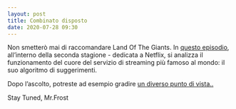```yaml
---
layout: post
title: Combinato disposto
date: 2020-07-28 09:30
---
```


Non smetterò mai di raccomandare Land Of The Giants. In [questo episodio](https://pca.st/episode/0151c044-6cb4-4c20-b9da-a3d5f6ad13a7), all’interno della seconda stagione - dedicata a Netflix, si analizza il funzionamento del cuore del servizio di streaming più famoso al mondo: il suo algoritmo di suggerimenti.

Dopo l’ascolto, potreste ad esempio gradire [un diverso punto di vista..](https://500ish.com/the-great-okay-5acf7f61bf9a)

Stay Tuned, Mr.Frost